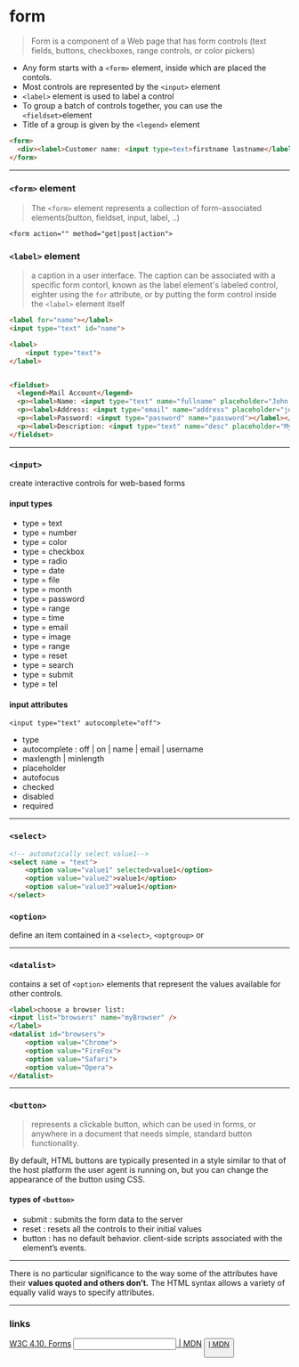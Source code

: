 # form

> Form is a component of a Web page that has form controls (text fields, buttons, checkboxes, range controls, or color pickers)

- Any form starts with a `<form>` element, inside which are placed the contols.
- Most controls are represented by the `<input>` element
- `<label>` element is used to label a control
- To group a batch of controls together, you can use the `<fieldset>`element
- Title of a group is given by the `<legend>` element


```html
<form>
  <div><label>Customer name: <input type=text>firstname lastname</label></div>
</form>
```

---


### `<form>` element

> The `<form>` element represents a collection of form-associated elements(button, fieldset, input, label, ..)

 
`<form action="" method="get|post|action">`




### `<label>` element

> a caption in a user interface. The caption can be associated with a specific form contorl, known as the label element's labeled control, eighter using the `for` attribute, or by putting the form control inside the `<label>` element itself


```html
<label for="name"></label>
<input type="text" id="name">
```

```html
<label>
	<input type="text">
</label>

```


```html

<fieldset>
  <legend>Mail Account</legend>
  <p><label>Name: <input type="text" name="fullname" placeholder="John Ratzenberger"></label></p>
  <p><label>Address: <input type="email" name="address" placeholder="john@example.net"></label></p>
  <p><label>Password: <input type="password" name="password"></label></p>
  <p><label>Description: <input type="text" name="desc" placeholder="My Email Account"></label></p>
</fieldset>

```

---

### `<input>`
create interactive controls for web-based forms

#### input types
- type = text
- type = number
- type = color
- type = checkbox
- type = radio
- type = date
- type = file
- type = month
- type = password
- type = range
- type = time
- type = email
- type = image
- type = range
- type = reset
- type = search
- type = submit
- type = tel



#### input attributes

`<input type="text" autocomplete="off">`

- type
- autocomplete : off | on | name | email | username 
- maxlength | minlength
- placeholder
- autofocus
- checked
- disabled
- required

---

### `<select>`

```html
<!-- automatically select value1-->
<select name = "text">
	<option value="value1" selected>value1</option>
	<option value="value2">value1</option>
	<option value="value3">value1</option>
</select>

```


### `<option>`
define an item contained in a `<select>`, `<optgroup>` or <datalist>
`<option>` can represent menu items in popups and other lists of items in an html document.

---

### `<datalist>`
contains a set of `<option>` elements that represent the values available for other controls.

```html
<label>choose a browser list:
<input list="browsers" name="myBrowser" />
</label>
<datalist id="browsers">
	<option value="Chrome">
	<option value="FireFox">
	<option value="Safari">
	<option value="Opera">
</datalist>

```

---

### `<button>`

> represents a clickable button, which can be used in forms, or anywhere in a document that needs simple, standard button functionality. 


By default, HTML buttons are typically presented in a style similar to that of the host platform the user agent is running on, but you can change the appearance of the button using CSS.



#### types of `<button>`

- submit : submits the form data to the server
- reset : resets all the controls to their initial values
- button : has no default behavior. client-side scripts associated with the element’s events.



---

There is no particular significance to the way some of the attributes have their **values quoted and others don’t.** The HTML syntax allows a variety of equally valid ways to specify attributes.

---

### links

[W3C 4.10. Forms](https://www.w3.org/TR/2017/REC-html52-20171214/sec-forms.html#sec-forms)
[<input> | MDN](https://developer.mozilla.org/en-US/docs/Web/HTML/Element/input)
[<button> | MDN](https://developer.mozilla.org/en-US/docs/Web/HTML/Element/button)